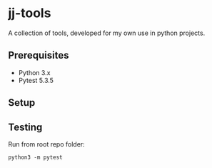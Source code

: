# jj-tools
A collection of tools, developed for my own use in python projects.

## Prerequisites
- Python 3.x
- Pytest 5.3.5

## Setup

## Testing
Run from root repo folder:
```
python3 -m pytest
```
